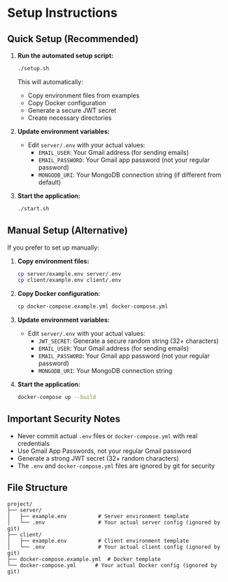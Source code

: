 # Setup Instructions

## Quick Setup (Recommended)

1. **Run the automated setup script:**
   ```bash
   ./setup.sh
   ```
   This will automatically:
   - Copy environment files from examples
   - Copy Docker configuration
   - Generate a secure JWT secret
   - Create necessary directories

2. **Update environment variables:**
   - Edit `server/.env` with your actual values:
     - `EMAIL_USER`: Your Gmail address (for sending emails)
     - `EMAIL_PASSWORD`: Your Gmail app password (not your regular password)
     - `MONGODB_URI`: Your MongoDB connection string (if different from default)

3. **Start the application:**
   ```bash
   ./start.sh
   ```

## Manual Setup (Alternative)

If you prefer to set up manually:

1. **Copy environment files:**
   ```bash
   cp server/example.env server/.env
   cp client/example.env client/.env
   ```

2. **Copy Docker configuration:**
   ```bash
   cp docker-compose.example.yml docker-compose.yml
   ```

3. **Update environment variables:**
   - Edit `server/.env` with your actual values:
     - `JWT_SECRET`: Generate a secure random string (32+ characters)
     - `EMAIL_USER`: Your Gmail address (for sending emails)
     - `EMAIL_PASSWORD`: Your Gmail app password (not your regular password)
     - `MONGODB_URI`: Your MongoDB connection string

4. **Start the application:**
   ```bash
   docker-compose up --build
   ```

## Important Security Notes

- Never commit actual `.env` files or `docker-compose.yml` with real credentials
- Use Gmail App Passwords, not your regular Gmail password
- Generate a strong JWT secret (32+ random characters)
- The `.env` and `docker-compose.yml` files are ignored by git for security

## File Structure

```
project/
├── server/
│   ├── example.env          # Server environment template
│   └── .env                 # Your actual server config (ignored by git)
├── client/
│   ├── example.env          # Client environment template
│   └── .env                 # Your actual client config (ignored by git)
├── docker-compose.example.yml  # Docker template
└── docker-compose.yml      # Your actual Docker config (ignored by git)
```
